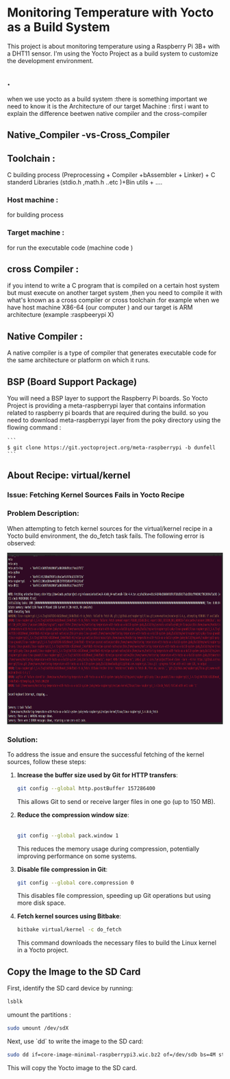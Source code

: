 
# Monitoring Temperature with Yocto as a Build System

This project is about monitoring temperature using a Raspberry Pi 3B+ with a DHT11 sensor. I'm using the Yocto Project as a build system to customize the development environment.
## .
when we use yocto as a build system :there is something important we need to know it is the Architecture of our target Machine :
first i want to explain the difference beetwen native compiler and the cross-compiler 
## Native_Compiler -vs-Cross_Compiler 
## Toolchain :
C building process (Preprocessing + Compiler +bAssembler + Linker) + C standerd Libraries (stdio.h ,math.h ..etc )+Bin utils + ....

### Host machine :
for building process 
### Target machine :
for run the executable code (machine code )

 ## cross Compiler :
 if you intend to write a C program that is compiled on a certain host system but must execute on another target system ,then you need to compile it with what's 
 known as a cross compiler or cross toolchain :for example when we have host machine X86-64 (our computer ) and our target is ARM architecture (example :raspbeerypi X)

 ## Native Compiler :
 A native compiler is a type of compiler that generates executable code for the same architecture or platform on which it runs.
 

## BSP (Board Support Package)
You will need a BSP layer to support the Raspberry Pi boards. 
So Yocto Project is providing a meta-raspberrypi layer that contains information related to raspberry pi boards that are required during the build.
so you need to download meta-raspberrypi layer from the poky directory using the flowing command :


    ```
    $ git clone https://git.yoctoproject.org/meta-raspberrypi -b dunfell
    ```

## About Recipe: virtual/kernel
### Issue: Fetching Kernel Sources Fails in Yocto Recipe

### Problem Description:
When attempting to fetch kernel sources for the virtual/kernel recipe in a Yocto build environment, the do_fetch task fails. 
The following error is observed:

<img src="linux-kernal.png" alt="error about virtaul/kernel" width="900" height="400" >

### Solution:
To address the issue and ensure the successful fetching of the kernel sources, follow these steps:


1. **Increase the buffer size used by Git for HTTP transfers**:

    ```bash
    git config --global http.postBuffer 157286400
    ```

    This allows Git to send or receive larger files in one go (up to 150 MB).

2. **Reduce the compression window size**:

    ```bash
   
    git config --global pack.window 1
   
    ```

    This reduces the memory usage during compression, potentially improving performance on some systems.

4. **Disable file compression in Git**:

    ```bash
    git config --global core.compression 0
    ```

    This disables file compression, speeding up Git operations but using more disk space.

5. **Fetch kernel sources using Bitbake**:

    ```bash
    bitbake virtual/kernel -c do_fetch
    ```

    This command downloads the necessary files to build the Linux kernel in a Yocto project.
   

## Copy the Image to the SD Card

First, identify the SD card device by running:

```bash
lsblk
```

umount the partitions :

```bash
sudo umount /dev/sdX
```

Next, use \`dd\` to write the image to the SD card:

```bash
sudo dd if=core-image-minimal-raspberrypi3.wic.bz2 of=/dev/sdb bs=4M status=progress conv=fsync
```

This will copy the Yocto image to the SD card.
